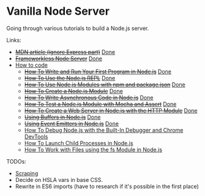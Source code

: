 # Vanilla Node Server

Going through various tutorials to build a Node.js server.

Links:

- <del>[MDN article (ignore Express part)](https://developer.mozilla.org/en-US/docs/Learn/Server-side/Express_Nodejs/development_environment)</del> <ins>Done</ins>
- <del>[Frameworkless Node Server](https://developer.mozilla.org/en-US/docs/Learn/Server-side/Node_server_without_framework)</del> <ins>Done</ins>
- [How to code](https://www.digitalocean.com/community/tutorial_series/how-to-code-in-node-js)
  - <del>[How To Write and Run Your First Program in Node.js](https://www.digitalocean.com/community/tutorials/how-to-write-and-run-your-first-program-in-node-js)</del> <ins>Done</ins>
  - <del>[How To Use the Node.js REPL](https://www.digitalocean.com/community/tutorials/how-to-use-the-node-js-repl)</del> <ins>Done</ins>
  - <del>[How To Use Node.js Modules with npm and package.json](https://www.digitalocean.com/community/tutorials/how-to-use-node-js-modules-with-npm-and-package-json)</del> <ins>Done</ins>
  - <del>[How To Create a Node.js Module](https://www.digitalocean.com/community/tutorials/how-to-create-a-node-js-module)</del> <ins>Done</ins>
  - <del>[How To Write Asynchronous Code in Node.js](https://www.digitalocean.com/community/tutorials/how-to-write-asynchronous-code-in-node-js)</del> <ins>Done</ins>
  - <del>[How To Test a Node.js Module with Mocha and Assert](https://www.digitalocean.com/community/tutorials/how-to-test-a-node-js-module-with-mocha-and-assert)</del> <ins>Done</ins>
  - <del>[How To Create a Web Server in Node.js with the HTTP Module](https://www.digitalocean.com/community/tutorials/how-to-create-a-web-server-in-node-js-with-the-http-module)</del> <ins>Done</ins>
  - <del>[Using Buffers in Node.js](https://www.digitalocean.com/community/tutorials/using-buffers-in-node-js)</del> <ins>Done</ins>
  - <del>[Using Event Emitters in Node.js](https://www.digitalocean.com/community/tutorials/using-event-emitters-in-node-js)</del> <ins>Done</ins>
  - [How To Debug Node.js with the Built-In Debugger and Chrome DevTools](https://www.digitalocean.com/community/tutorials/how-to-debug-node-js-with-the-built-in-debugger-and-chrome-devtools)
  - [How To Launch Child Processes in Node.js](https://www.digitalocean.com/community/tutorials/how-to-launch-child-processes-in-node-js)
  - [How To Work with Files using the fs Module in Node.js](https://www.digitalocean.com/community/tutorials/how-to-work-with-files-using-the-fs-module-in-node-js)

TODOs:

- [Scraping](https://www.digitalocean.com/community/tutorials/how-to-scrape-a-website-using-node-js-and-puppeteer)
- Decide on HSLA vars in base CSS.
- Rewrite in ES6 imports (have to research if it's possible in the first place)

